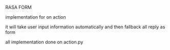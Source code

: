 RASA FORM

implementation for on action

it will take user input information automatically and then fallback all reply as form

all implementation done on action.py
